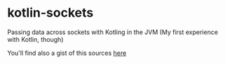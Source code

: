 # kotlin-sockets
Passing data across sockets with Kotling in the JVM (My first experience with Kotlin, though)

You'll find also a gist of this sources [here](https://gist.github.com/egonzalezm24/aa4c143b40845bfb31aa25876820c627)